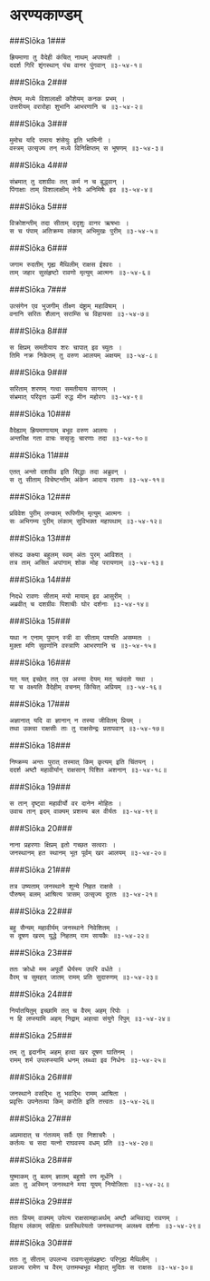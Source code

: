 अरण्यकाण्डम्
===============================


###Slōka 1###


    ह्रियमाणा तु वैदेही कंचित् नाथम् अपश्यती ।
    ददर्श गिरि शृंगस्थान् पंच वानर पुंगवान् ॥३-५४-१॥


###Slōka 2###


    तेषाम् मध्ये विशालाक्षी कौशेयम् कनक प्रभम् ।
    उत्तरीयम् वरारोहा शुभानि आभरणानि च ॥३-५४-२॥


###Slōka 3###


    मुमोच यदि रामाय शंसेयुः इति भामिनी ।
    वस्त्रम् उत्सृज्य तन् मध्ये विनिक्षिप्तम् स भूषणम् ॥३-५४-३॥


###Slōka 4###


    संभ्रमात् तु दशग्रीवः तत् कर्म न च बुद्ध्वान् ।
    पिंगाक्षाः ताम् विशालाक्षीम् नेत्रैः अनिमिषैः इव ॥३-५४-४॥


###Slōka 5###


    विक्रोशन्तीम् तदा सीताम् ददृशुः वानर ऋषभाः ।
    स च पंपाम् अतिक्रम्य लंकाम् अभिमुखः पुरीम् ॥३-५४-५॥


###Slōka 6###


    जगाम रुदतीम् गृह्य मैथिलीम् राक्षस ईश्वरः ।
    ताम् जहार सुसंहृष्टो रावणो मृत्युम् आत्मनः ॥३-५४-६॥


###Slōka 7###


    उत्संगेन एव भुजगीम् तीक्ष्ण दंष्ट्राम् महाविषाम् ।
    वनानि सरितः शैलान् सराम्सि च विहायसा ॥३-५४-७॥


###Slōka 8###


    स क्षिप्रम् समतीयाय शरः चापात् इव च्युतः ।
    तिमि नक्र निकेतम् तु वरुण आलयम् अक्षयम् ॥३-५४-८॥


###Slōka 9###


    सरिताम् शरणम् गत्वा समतीयाय सागरम् ।
    संभ्रमात् परिवृत्त ऊर्मी रुद्ध मीन महोरगः ॥३-५४-९॥


###Slōka 10###


    वैदेह्याम् ह्रियमाणायाम् बभूव वरुण आलयः ।
    अन्तरिक्ष गता वाचः ससृजुः चारणाः तदा ॥३-५४-१०॥


###Slōka 11###


    एतत् अन्तो दशग्रीव इति सिद्धाः तदा अब्रुवन् ।
    स तु सीताम् विचेष्टन्तीम् अंकेन आदाय रावणः ॥३-५४-११॥


###Slōka 12###


    प्रविवेश पुरीम् लन्काम् रूपिणीम् मृत्युम् आत्मनः ।
    सः अभिगम्य पुरीम् लंकाम् सुविभक्त महापथाम् ॥३-५४-१२॥


###Slōka 13###


    संरूढ कक्ष्या बहुलम् स्वम् अंतः पुरम् आविशत् ।
    तत्र ताम् असित अपांगाम् शोक मोह परायणाम् ॥३-५४-१३॥


###Slōka 14###


    निदधे रावणः सीताम् मयो मायाम् इव आसुरीम् ।
    अब्रवीत् च दशग्रीवः पिशाचीः घोर दर्शनाः ॥३-५४-१४॥


###Slōka 15###


    यथा न एनाम् पुमान् स्त्री वा सीताम् पश्यति असम्मतः ।
    मुक्ता मणि सुवर्णानि वस्त्राणि आभरणानि च ॥३-५४-१५॥


###Slōka 16###


    यत् यत् इच्छेत् तत् एव अस्या देयम् मत् च्छंदतो यथा ।
    या च वक्ष्यति वैदेहीम् वचनम् किंचित् अप्रियम् ॥३-५४-१६॥


###Slōka 17###


    अज्ञानात् यदि वा ज्ञानान् न तस्या जीवितम् प्रियम् ।
    तथा उक्त्वा राक्षसीः ताः तु राक्षसेन्द्रः प्रतापवान् ॥३-५४-१७॥


###Slōka 18###


    निष्क्रम्य अन्तः पुरात् तस्मात् किम् कृत्यम् इति चिंतयन् ।
    ददर्श अष्टौ महावीर्यान् राक्षसान् पिशित अशनान् ॥३-५४-१८॥


###Slōka 19###


    स तान् दृष्ट्वा महावीर्यो वर दानेन मोहितः ।
    उवाच तान् इदम् वाक्यम् प्रशस्य बल वीर्यतः ॥३-५४-१९॥


###Slōka 20###


    नाना प्रहरणाः क्षिप्रम् इतो गच्छत सत्वराः ।
    जनस्थानम् हत स्थानम् भूत पूर्वम् खर आलयम् ॥३-५४-२०॥


###Slōka 21###


    तत्र उष्यताम् जनस्थाने शून्ये निहत राक्षसे ।
    पौरुषम् बलम् आश्रित्य त्रासम् उत्सृज्य दूरतः ॥३-५४-२१॥


###Slōka 22###


    बहु सैन्यम् महावीर्यम् जनस्थाने निवेशितम् ।
    स दूषण खरम् युद्धे निहतम् राम सायकैः ॥३-५४-२२॥


###Slōka 23###


    ततः क्रोधो मम अपूर्वो धैर्यस्य उपरि वर्धते ।
    वैरम् च सुमहत् जातम् रामम् प्रति सुदारुणम् ॥३-५४-२३॥


###Slōka 24###


    निर्यातयितुम् इच्छामि तत् च वैरम् अहम् रिपोः ।
    न हि लप्स्यामि अहम् निद्राम् अहत्वा संयुगे रिपुम् ॥३-५४-२४॥


###Slōka 25###


    तम् तु इदानीम् अहम् हत्वा खर दूषण घातिनम् ।
    रामम् शर्म उपलप्स्यामि धनम् लब्ध्वा इव निर्धनः ॥३-५४-२५॥


###Slōka 26###


    जनस्थाने वसद्भिः तु भवद्भिः रामम् आश्रिता ।
    प्रवृत्तिः उपनेतव्या किम् करोति इति तत्त्वतः ॥३-५४-२६॥


###Slōka 27###


    अप्रमादात् च गंतव्यम् सर्वैः एव निशाचरैः ।
    कर्तव्यः च सदा यत्नो राघवस्य वधम् प्रति ॥३-५४-२७॥


###Slōka 28###


    युष्माकम् तु बलम् ज्ञातम् बहुशो रण मूर्धनि ।
    अतः तु अस्मिन् जनस्थाने मया यूयम् नियोजिताः ॥३-५४-२८॥


###Slōka 29###


    ततः प्रियम् वाक्यम् उपेत्य राक्षसामहाअर्थम् अष्टौ अभिवाद्य रावणम् ।
    विहाय लंकाम् सहिताः प्रतस्थिरेयतो जनस्थानम् अलक्ष्य दर्शनाः ॥३-५४-२९॥


###Slōka 30###


    ततः तु सीताम् उपलभ्य रावणःसुसंप्रहृष्टः परिगृह्य मैथिलीम् ।
    प्रसज्य रामेण च वैरम् उत्तमम्बभूव मोहात् मुदितः स राक्षसः ॥३-५४-३०॥


